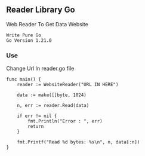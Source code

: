 ## Reader Library Go

Web Reader To Get Data Website

```
Write Pure Go
Go Version 1.21.0
```

### Use

Change Url In reader.go file

```
func main() {
	reader := WebsiteReader("URL IN HERE")

	data := make([]byte, 1024)

	n, err := reader.Read(data)

	if err != nil {
		fmt.Println("Error : ", err)
		return
	}

	fmt.Printf("Read %d bytes: %s\n", n, data[:n])
}
```
